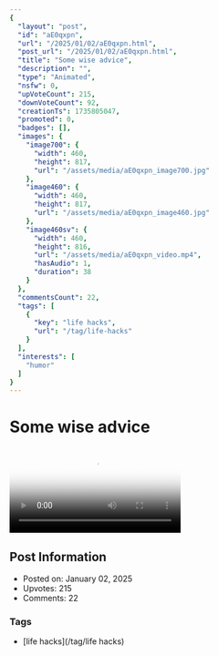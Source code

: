 ```yaml
---
{
  "layout": "post",
  "id": "aE0qxpn",
  "url": "/2025/01/02/aE0qxpn.html",
  "post_url": "/2025/01/02/aE0qxpn.html",
  "title": "Some wise advice",
  "description": "",
  "type": "Animated",
  "nsfw": 0,
  "upVoteCount": 215,
  "downVoteCount": 92,
  "creationTs": 1735805047,
  "promoted": 0,
  "badges": [],
  "images": {
    "image700": {
      "width": 460,
      "height": 817,
      "url": "/assets/media/aE0qxpn_image700.jpg"
    },
    "image460": {
      "width": 460,
      "height": 817,
      "url": "/assets/media/aE0qxpn_image460.jpg"
    },
    "image460sv": {
      "width": 460,
      "height": 816,
      "url": "/assets/media/aE0qxpn_video.mp4",
      "hasAudio": 1,
      "duration": 38
    }
  },
  "commentsCount": 22,
  "tags": [
    {
      "key": "life hacks",
      "url": "/tag/life-hacks"
    }
  ],
  "interests": [
    "humor"
  ]
}
---
```


# Some wise advice

<video controls playsinline loop poster="/assets/media/aE0qxpn_image460.jpg">
  <source src="/assets/media/aE0qxpn_video.mp4" type="video/mp4">
  Your browser does not support the video tag.
</video>

## Post Information

- Posted on: January 02, 2025
- Upvotes: 215
- Comments: 22

### Tags

- [life hacks](/tag/life hacks)

